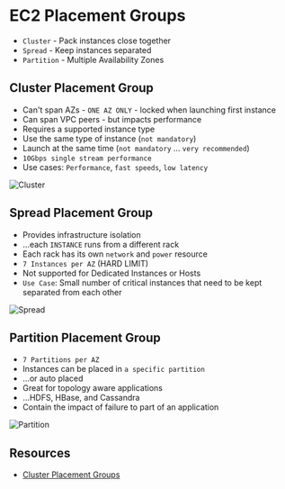 # EC2 Placement Groups

- `Cluster` - Pack instances close together
- `Spread` - Keep instances separated
- `Partition` - Multiple Availability Zones

## Cluster Placement Group

- Can't span AZs - `ONE AZ ONLY` - locked when launching first instance
- Can span VPC peers - but impacts performance
- Requires a supported instance type
- Use the same type of instance (`not mandatory`)
- Launch at the same time (`not mandatory` ... `very recommended`)
- `10Gbps single stream performance`
- Use cases: `Performance`, `fast speeds`, `low latency`

![Cluster](https://github.com/williammunozr/aws-sa-associate-saac03/blob/main/1100-ADVANCED_EC2/00_LEARNINGAIDS/PlacementGroups-1.png)

## Spread Placement Group

- Provides infrastructure isolation
- ...each `INSTANCE` runs from a different rack
- Each rack has its own `network` and `power` resource
- `7 Instances per AZ` (HARD LIMIT)
- Not supported for Dedicated Instances or Hosts
- `Use Case`: Small number of critical instances that need to be kept separated from each other

![Spread](https://github.com/williammunozr/aws-sa-associate-saac03/blob/main/1100-ADVANCED_EC2/00_LEARNINGAIDS/PlacementGroups-2.png)

## Partition Placement Group

- `7 Partitions per AZ`
- Instances can be placed in `a specific partition`
- ...or auto placed
- Great for topology aware applications
- ...HDFS, HBase, and Cassandra
- Contain the impact of failure to part of an application

![Partition](https://github.com/williammunozr/aws-sa-associate-saac03/blob/main/1100-ADVANCED_EC2/00_LEARNINGAIDS/PlacementGroups-3.png)

## Resources

- [Cluster Placement Groups](https://learn.cantrill.io/courses/895720/lectures/24043540)
